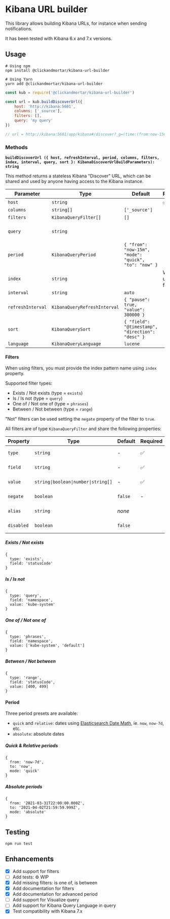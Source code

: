 # Kibana URL builder

This library allows building Kibana URLs, for instance when sending notifications.

It has been tested with Kibana 6.x and 7.x versions.

## Usage

```shell
# Using npm
npm install @clickandmortar/kibana-url-builder

# Using Yarn
yarn add @clickandmortar/kibana-url-builder
```

```javascript
const kub = require('@clickandmortar/kibana-url-builder')

const url = kub.buildDiscoverUrl({
    host: 'http://kibana:5601',
    columns: ['_source'],
    filters: [],
    query: 'my query'
})

// url = http://kibana:5601/app/kibana#/discover?_g=(time:(from:now-15m,mode:quick,to:now))&_a=(columns:!(_source),filters:!(),interval:auto,query:(language:lucene,query:'my query'),sort:!('@timestamp',desc))
```

### Methods

**`buildDiscoverUrl ({ host, refreshInterval, period, columns, filters, index, interval, query, sort }: KibanaDiscoverUrlBuildParameters): string`**

This method returns a stateless Kibana "Discover" URL, which can be shared and used by anyone having access to the Kibana instance.

| Parameter | Type | Default | Required | Example |
|---|---|---|---|---|
| `host` | `string` | | ✅ | `http://kibana:5601` |
| `columns` | `string[]` | `['_source']` | | `['_source', 'log']` |
| `filters` | `KibanaQueryFilter[]` | `[]` | | See below |
| `query` | `string` | | | `foo AND bar` (syntax of the selected `language`) |
| `period` | `KibanaQueryPeriod` | `{ "from": "now-15m", "mode": "quick", "to": "now" }` | | See below |
| `index` | `string` | | When using filters | `my-index-pattern` |
| `interval` | `string` | `auto` | | `15m` |
| `refreshInterval` | `KibanaQueryRefreshInterval` | `{ "pause": true, "value": 300000 }` | | |
| `sort` | `KibanaQuerySort` | `{ "field": "@timestamp", "direction": "desc" }` | | |
| `language` | `KibanaQueryLanguage` | `lucene` | | `kuery` |

#### Filters

When using filters, you must provide the index pattern name using `index` property.

Supported filter types:

* Exists / Not exists (type = `exists`)
* Is / Is not (type = `query`)
* One of / Not one of (type = `phrases`)
* Between / Not between (type = `range`)

"Not" filters can be used setting the `negate` property of the filter to `true`.

All filters are of type `KibanaQueryFilter` and share the following properties:

| Property | Type | Default | Required | Description |
|---|---|---|---|---|
| `type` | `string` | - | ✅ | See below examples |
| `field` | `string` | - | ✅ | Name of the ES field |
| `value` | <code>string&#124;boolean&#124;number&#124;string[]</code> | - | ✅ | See below examples |
| `negate` | `boolean` | `false` | - | Negate the filter |
| `alias` | `string` | _none_ | | Alias for the filter |
| `disabled` | `boolean` | `false` | | Mark filter as disabled |

##### Exists / Not exists

```json5
{
  type: 'exists',
  field: 'statusCode'
}
```

##### Is / Is not

```json5
{
  type: 'query',
  field: 'namespace',
  value: 'kube-system'
}
```

##### One of / Not one of

```json5
{
  type: 'phrases',
  field: 'namespace',
  value: ['kube-system', 'default']
}
```

##### Between / Not between

```json5
{
  type: 'range',
  field: 'statusCode',
  value: [400, 499]
}
```

#### Period

Three period presets are available:

* `quick` and `relative`: dates using [Elasticsearch Date Math](https://www.elastic.co/guide/en/elasticsearch/reference/current/common-options.html#date-math), ie. `now`, `now-7d`, etc.
* `absolute`: absolute dates

##### Quick & Relative periods

```json5
{
  from: 'now-7d',
  to: 'now',
  mode: 'quick'
}
```


##### Absolute periods

```json5
{
  from: '2021-03-31T22:00:00.000Z',
  to: '2021-04-02T21:59:59.999Z',
  mode: 'absolute'
}
```

## Testing

```shell
npm run test
```

## Enhancements

* [x] Add support for filters
* [ ] Add tests: ⚙️ WIP
* [x] Add missing filters: is one of, is between
* [x] Add documentation for filters
* [x] Add documentation for advanced period
* [ ] Add support for Visualize query
* [ ] Add support for Kibana Query Language in query
* [x] Test compatibility with Kibana 7.x

